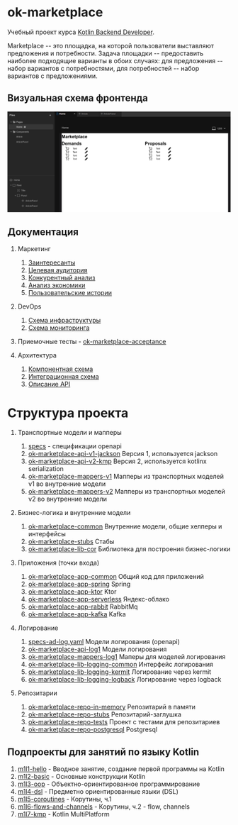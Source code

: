 # ok-marketplace

Учебный проект курса
[Kotlin Backend Developer](https://otus.ru/lessons/kotlin/?int_source=courses_catalog&int_term=programming).

Marketplace -- это площадка, на которой пользователи выставляют предложения и потребности. Задача
площадки -- предоставить наиболее подходящие варианты в обоих случаях: для предложения -- набор вариантов с
потребностями, для потребностей -- набор вариантов с предложениями.

## Визуальная схема фронтенда

![Макет фронта](imgs/design-layout.png)

## Документация

1. Маркетинг
   1. [Заинтересанты](./docs/01-marketing/02-stakeholders.md)
   2. [Целевая аудитория](./docs/01-marketing/01-target-audience.md)
   3. [Конкурентный анализ](./docs/01-marketing/03-concurrency.md)
   4. [Анализ экономики](./docs/01-marketing/04-economy.md)
   5. [Пользовательские истории](./docs/01-marketing/05-user-stories.md)

2. DevOps
   1. [Схема инфраструктуры](./docs/02-devops/01-infrastruture.md)
   2. [Схема мониторинга](./docs/02-devops/02-monitoring.md)

3. Приемочные тесты - [ok-marketplace-acceptance](ok-marketplace-acceptance)

4. Архитектура
   1. [Компонентная схема](./docs/04-architecture/01-arch.md)
   2. [Интеграционная схема](./docs/04-architecture/02-integration.md)
   3. [Описание API](./docs/04-architecture/03-api.md)

# Структура проекта

1. Транспортные модели и мапперы
   1. [specs](specs) - спецификации openapi
   2. [ok-marketplace-api-v1-jackson](ok-marketplace-api-v1-jackson) Версия 1, используется jackson
   3. [ok-marketplace-api-v2-kmp](ok-marketplace-api-v2-kmp) Версия 2, используется kotlinx serialization
   4. [ok-marketplace-mappers-v1](ok-marketplace-mappers-v1) Мапперы из транспортных моделей v1 во внутренние модели
   5. [ok-marketplace-mappers-v2](ok-marketplace-mappers-v2) Мапперы из транспортных моделей v2 во внутренние модели

2. Бизнес-логика и внутренние модели
   1. [ok-marketplace-common](ok-marketplace-common) Внутренние модели, общие хелперы и интерфейсы
   2. [ok-marketplace-stubs](ok-marketplace-stubs) Стабы
   3. [ok-marketplace-lib-cor](ok-marketplace-lib-cor) Библиотека для построения бизнес-логики

3. Приложения (точки входа)
   1. [ok-marketplace-app-common](ok-marketplace-app-common) Общий код для приложений
   2. [ok-marketplace-app-spring](ok-marketplace-app-spring) Spring
   3. [ok-marketplace-app-ktor](ok-marketplace-app-ktor) Ktor
   4. [ok-marketplace-app-serverless](ok-marketplace-app-serverless) Яндекс-облако
   5. [ok-marketplace-app-rabbit](ok-marketplace-app-rabbit) RabbitMq
   6. [ok-marketplace-app-kafka](ok-marketplace-app-kafka) Kafka

4. Логирование
   1. [specs-ad-log.yaml](specs%2Fspecs-ad-log.yaml) Модели логирования (openapi)
   2. [ok-marketplace-api-log1](ok-marketplace-api-log1) Модели логирования
   3. [ok-marketplace-mappers-log1](ok-marketplace-mappers-log1) Маперы для моделей логирования
   4. [ok-marketplace-lib-logging-common](ok-marketplace-lib-logging-common) Интерфейс логирования
   5. [ok-marketplace-lib-logging-kermit](ok-marketplace-lib-logging-kermit) Логирование через kermit
   6. [ok-marketplace-lib-logging-logback](ok-marketplace-lib-logging-logback) Логирование через logback

5. Репозитарии
   1. [ok-marketplace-repo-in-memory](ok-marketplace-repo-in-memory) Репозитарий в памяти
   2. [ok-marketplace-repo-stubs](ok-marketplace-repo-stubs) Репозитарий-заглушка
   3. [ok-marketplace-repo-tests](ok-marketplace-repo-tests) Проект с тестами для репозитариев
   4. [ok-marketplace-repo-postgresql](ok-marketplace-repo-postgresql) Postgresql

## Подпроекты для занятий по языку Kotlin

1. [m1l1-hello](m1l1-hello) - Вводное занятие, создание первой программы на Kotlin
2. [m1l2-basic](m1l2-basic) - Основные конструкции Kotlin
3. [m1l3-oop](m1l3-oop) - Объектно-ориентированное программирование
4. [m1l4-dsl](m1l4-dsl) - Предметно ориентированные языки (DSL)
5. [m1l5-coroutines](m1l5-coroutines) - Корутины, ч.1
6. [m1l6-flows-and-channels](m1l6-flows-and-channels) - Корутины, ч.2 - flow, channels
7. [m1l7-kmp](m1l7-kmp) - Kotlin MultiPlatform

